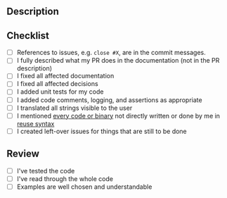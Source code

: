 <!--
Check relevant points but **please do not remove entries**.
-->

## Description

<!-- A description of what was done. Link the issue. -->

## Checklist

- [ ] References to issues, e.g. `close #X`, are in the commit messages.
- [ ] I fully described what my PR does in the documentation
      (not in the PR description)
- [ ] I fixed all affected documentation
- [ ] I fixed all affected decisions
- [ ] I added unit tests for my code
- [ ] I added code comments, logging, and assertions as appropriate
- [ ] I translated all strings visible to the user
- [ ] I mentioned [every code or binary](/.reuse/dep5) not directly written or done by me in [reuse syntax](https://reuse.software/)
- [ ] I created left-over issues for things that are still to be done

## Review

<!--
Reviewers can copy&check the following to their review.
Also the checklist above can be used.
But also the PR creator should check these points when getting a PR done:
-->

- [ ] I've tested the code
- [ ] I've read through the whole code
- [ ] Examples are well chosen and understandable
